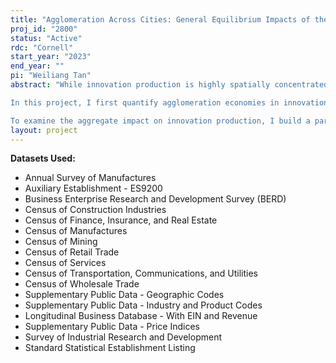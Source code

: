 ```yaml
---
title: "Agglomeration Across Cities: General Equilibrium Impacts of the Spatial Networks of Inventors in the United States"
proj_id: "2800"
status: "Active"
rdc: "Cornell"
start_year: "2023"
end_year: ""
pi: "Weiliang Tan"
abstract: "While innovation production is highly spatially concentrated, inventors are increasingly working in teams with co-inventors from other regions. What are the roles of agglomeration and inter-city networks in the production and diffusion of innovation, and hence in determining the aggregate impacts of the spatial distribution of inventors in the US? 

In this project, I first quantify agglomeration economies in innovation production across cities via inter-city innovation networks, including patent co-inventor networks, patent citation networks, and inventor migration networks. Innovations produced at different locations, however, have differential impacts on broader society. I then quantify the impact of innovations produced on productivity in different regions via the same inter-city innovation networks, and the impact of inventor in-migration on the subsequent skill mix of the region.

To examine the aggregate impact on innovation production, I build a parsimonious spatial model with endogenous agglomeration forces that spillover across cities. I then endogenize the formation of co-inventor networks via the search and matching of inventors in different locations to illustrate how falling communication costs impacts the spatial networks of inventors. I embed these spatial networks of innovation into a quantitative dynamic urban and trade model that incorporates the migration of inventors and workers and endogenous amenities in each region that varies with the skill mix of the city. I simulate this full model to quantify the general equilibrium welfare impacts of different inventor migration costs, falling communication costs, and place-based innovation policies."
layout: project
---
```


**Datasets Used:**

  - Annual Survey of Manufactures 
  - Auxiliary Establishment - ES9200 
  - Business Enterprise Research and Development Survey (BERD) 
  - Census of Construction Industries 
  - Census of Finance, Insurance, and Real Estate 
  - Census of Manufactures 
  - Census of Mining 
  - Census of Retail Trade 
  - Census of Services 
  - Census of Transportation, Communications, and Utilities 
  - Census of Wholesale Trade 
  - Supplementary Public Data - Geographic Codes 
  - Supplementary Public Data - Industry and Product Codes 
  - Longitudinal Business Database - With EIN and Revenue 
  - Supplementary Public Data - Price Indices 
  - Survey of Industrial Research and Development 
  - Standard Statistical Establishment Listing 

